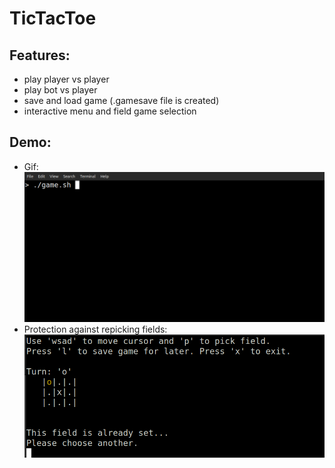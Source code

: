 # TicTacToe
## Features:
 - play player vs player
 - play bot vs player
 - save and load game (.gamesave file is created)
 - interactive menu and field game selection

## Demo:
- Gif:<br>
![](out.gif)
- Protection against repicking fields:<br>
![](setfield.png)